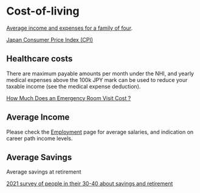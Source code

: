 # Cost-of-living

[Average income and expenses for a family of four](https://hoken-room.jp/money-life/8595).

[Japan Consumer Price Index (CPI)](https://tradingeconomics.com/japan/consumer-price-index-cpi)

## Healthcare costs

There are maximum payable amounts per month under the NHI, and yearly medical expenses above the 100k JPY mark can be used to reduce your taxable income (see the medical expense deduction).

[How Much Does an Emergency Room Visit Cost ?](https://realgaijin.substack.com/p/how-much-does-an-emergency-room-visit)

## Average Income

Please check the [Employment](/earning/employment) page for average salaries, and indication on career path income levels.

## Average Savings

Average savings at retirement

[2021 survey of people in their 30-40 about savings and retirement](https://www.nippon.com/en/japan-data/h00977/)
